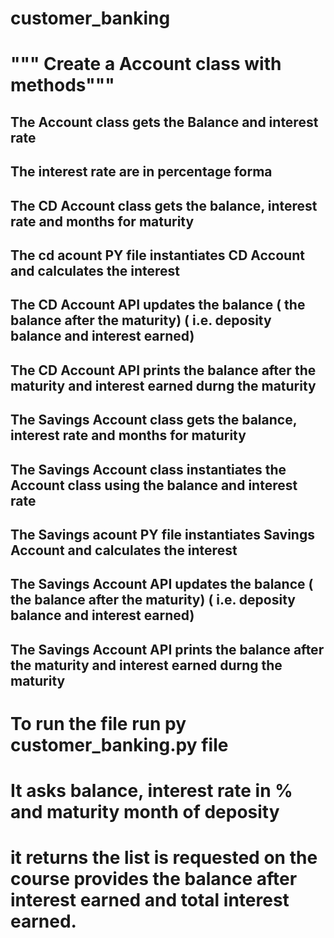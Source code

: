 # customer_banking
#  """ Create a Account class with methods"""
##  The Account class gets the Balance and interest rate
## The interest rate are in percentage forma
## The CD Account class gets the balance, interest rate and months for maturity
## The cd acount PY file instantiates CD Account and calculates the interest
## The CD Account API updates the balance ( the balance after the maturity) ( i.e. deposity balance and interest earned)
## The CD Account API prints the balance after the maturity and interest earned durng the maturity
## The Savings Account class gets the balance, interest rate and months for maturity
## The Savings Account class instantiates the Account class using the balance and interest rate
## The Savings acount PY file instantiates Savings Account and calculates the interest
## The Savings Account API updates the balance ( the balance after the maturity) ( i.e. deposity balance and interest earned)
## The Savings Account API prints the balance after the maturity and interest earned durng the maturity

# To run the file run py customer_banking.py file 
# It asks balance, interest rate in % and maturity month of deposity
# it returns the list is requested on the course provides the balance after interest earned and total interest earned.